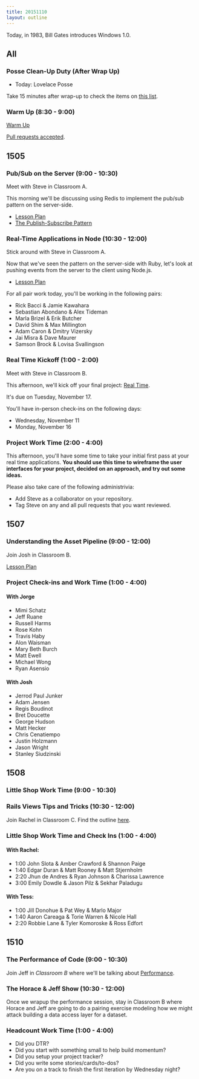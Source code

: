 ```yaml
---
title: 20151110
layout: outline
---
```


Today, in 1983, Bill Gates introduces Windows 1.0.

## All

### Posse Clean-Up Duty (After Wrap Up)

* Today: Lovelace Posse

Take 15 minutes after wrap-up to check the items on [this list](https://gist.github.com/rwarbelow/f5cfe4333402d043ef2e).

### Warm Up (8:30 - 9:00)

[Warm Up](https://thewarmup.herokuapp.com)

[Pull requests accepted](https://github.com/mikedao/the-warm-up).


## 1505

### Pub/Sub on the Server (9:00 - 10:30)

Meet with Steve in Classroom A.

This morning we'll be discussing using Redis to implement the pub/sub pattern on the server-side.

* [Lesson Plan](https://github.com/turingschool/lesson_plans/blob/master/ruby_04-apis_and_scalability/pubsub_on_the_server.markdown)
* [The Publish-Subscribe Pattern](https://en.wikipedia.org/wiki/Publish%E2%80%93subscribe_pattern)

### Real-Time Applications in Node (10:30 - 12:00)

Stick around with Steve in Classroom A.

Now that we've seen the pattern on the server-side with Ruby, let's look at pushing events from the server to the client using Node.js.

* [Lesson Plan](https://github.com/turingschool/lesson_plans/blob/master/ruby_04-apis_and_scalability/real_time_applications_with_node.markdown)

For all pair work today, you'll be working in the following pairs:

* Rick Bacci & Jamie Kawahara
* Sebastian Abondano & Alex Tideman
* Marla Brizel & Erik Butcher
* David Shim & Max Millington
* Adam Caron & Dmitry Vizersky
* Jai Misra & Dave Maurer
* Samson Brock & Lovisa Svallingson

### Real Time Kickoff (1:00 - 2:00)

Meet with Steve in Classroom B.

This afternoon, we'll kick off your final project: [Real Time][rt].

[rt]: https://github.com/turingschool/curriculum/blob/master/source/projects/real_time.markdown

It's due on Tuesday, November 17.

You'll have in-person check-ins on the following days:

- Wednesday, November 11
- Monday, November 16

### Project Work Time (2:00 - 4:00)

This afternoon, you'll have some time to take your initial first pass at your real time applications. **You should use this time to wireframe the user interfaces for your project, decided on an approach, and try out some ideas.**

Please also take care of the following administrivia:

- Add Steve as a collaborator on your repository.
- Tag Steve on any and all pull requests that you want reviewed.


## 1507

### Understanding the Asset Pipeline (9:00 - 12:00)

Join Josh in Classroom B.

[Lesson Plan](https://github.com/turingschool/lesson_plans/blob/master/ruby_03-professional_rails_applications/understanding_the_asset_pipeline.md)

### Project Check-ins and Work Time (1:00 - 4:00)

#### With Jorge

* Mimi Schatz
* Jeff Ruane
* Russell Harms
* Rose Kohn
* Travis Haby
* Alon Waisman
* Mary Beth Burch
* Matt Ewell
* Michael Wong
* Ryan Asensio

#### With Josh

* Jerrod Paul Junker
* Adam Jensen
* Regis Boudinot
* Bret Doucette
* George Hudson
* Matt Hecker
* Chris Cenatiempo
* Justin Holzmann
* Jason Wright
* Stanley Siudzinski


## 1508

### Little Shop Work Time (9:00 - 10:30)

### Rails Views Tips and Tricks (10:30 - 12:00)

Join Rachel in Classroom C. Find the outline [here](https://github.com/turingschool/lesson_plans/blob/master/ruby_02-web_applications_with_ruby/rails_views_tips_and_techniques.markdown). 

### Little Shop Work Time and Check Ins (1:00 - 4:00)

#### With Rachel:

* 1:00 John Slota & Amber Crawford & Shannon Paige 
* 1:40 Edgar Duran & Matt Rooney & Matt Stjernholm 
* 2:20 Jhun de Andres & Ryan Johnson & Charissa Lawrence
* 3:00 Emily Dowdle & Jason Pilz & Sekhar Paladugu 

#### With Tess:

* 1:00 Jill Donohue & Pat Wey & Marlo Major
* 1:40 Aaron Careaga & Torie Warren & Nicole Hall
* 2:20 Robbie Lane & Tyler Komoroske & Ross Edfort 

## 1510

### The Performance of Code (9:00 - 10:30)

Join Jeff in *Classroom B* where we'll be talking about [Performance](https://github.com/turingschool/lesson_plans/blob/master/ruby_01-object_oriented_programming_with_ruby/performance_of_code.markdown).

### The Horace & Jeff Show (10:30 - 12:00)

Once we wrapup the performance session, stay in Classroom B where Horace and Jeff are going to do a pairing exercise modeling how we might attack building a data access layer for a dataset.

### Headcount Work Time (1:00 - 4:00)

* Did you DTR?
* Did you start with something small to help build momentum?
* Did you setup your project tracker?
* Did you write some stories/cards/to-dos?
* Are you on a track to finish the first iteration by Wednesday night?
